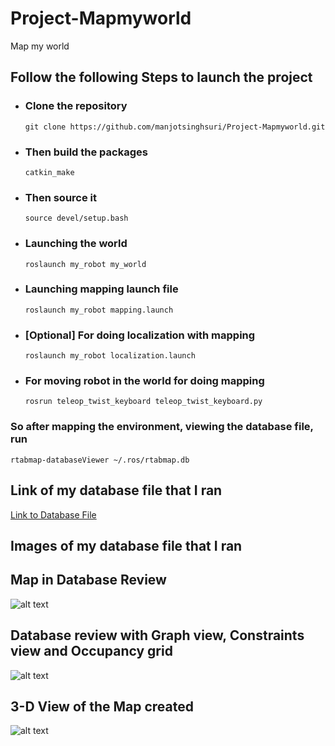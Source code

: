 # Project-Mapmyworld
Map my world

## Follow the following Steps to launch the project 

 * ### Clone the repository
    
    ```git clone https://github.com/manjotsinghsuri/Project-Mapmyworld.git```

* ### Then build the packages 

    ```catkin_make```

* ### Then source it
    ```source devel/setup.bash```

* ### Launching the world
    ```roslaunch my_robot my_world```

* ### Launching mapping launch file
    ```roslaunch my_robot mapping.launch```

* ### [Optional] For doing localization with mapping
    ```roslaunch my_robot localization.launch```

* ### For moving robot in the world for doing mapping 
    ```rosrun teleop_twist_keyboard teleop_twist_keyboard.py```

### So after mapping the environment, viewing the database file, run

```rtabmap-databaseViewer ~/.ros/rtabmap.db```

## Link of my database file that I ran 

[Link to Database File](https://drive.google.com/drive/u/1/folders/1iM0sXSG0xASxOTIygKWvLfBA_mYBxYY_)

## Images of my database file that I ran

## Map in Database Review

![alt text](https://github.com/manjotsinghsuri/Project-Mapmyworld/blob/main/ImageFiles/DatabaseReviewer.png "DatabaseReview")


## Database review with Graph view, Constraints view and Occupancy grid

![alt text](https://github.com/manjotsinghsuri/Project-Mapmyworld/blob/main/ImageFiles/DatabaseReviewerWithOccupancyGrid.png "Database Reviewer with views")

## 3-D View of the Map created

![alt text](https://github.com/manjotsinghsuri/Project-Mapmyworld/blob/main/ImageFiles/3DView.png "3D View")

